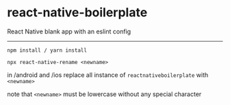 # react-native-boilerplate
React Native blank app with an eslint config

_______________________________________________________

```npm install / yarn install```

```npx react-native-rename <newname>```

in /android and /ios replace all instance of ```reactnativeboilerplate``` with ```<newname>```

note that ```<newname>``` must be lowercase without any special character
